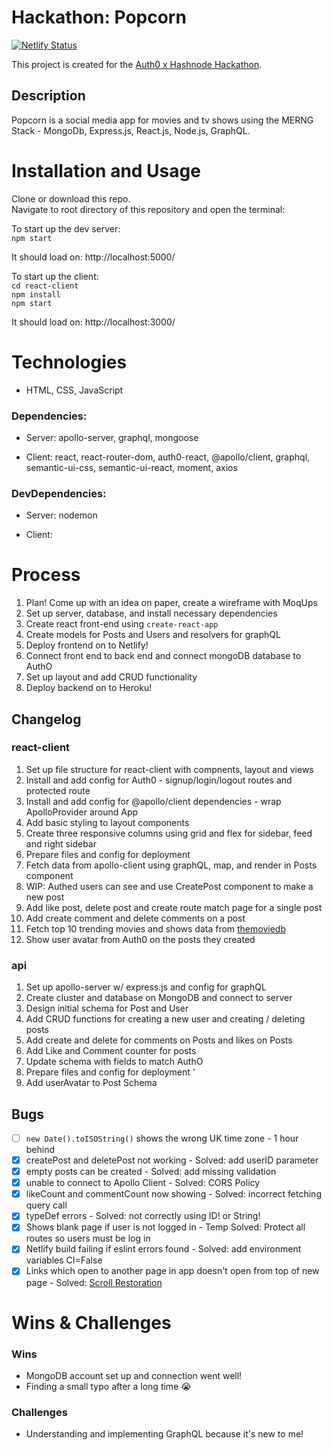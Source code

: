 # Hackathon: Popcorn

[![Netlify Status](https://api.netlify.com/api/v1/badges/d8953fe7-7172-4be3-9b53-57c6b6b52bab/deploy-status)](https://app.netlify.com/sites/nat-popcorn/deploys)

This project is created for the [Auth0 x Hashnode Hackathon](https://townhall.hashnode.com/auth0-hackathon?source=newsletter).

## Description 
Popcorn is a social media app for movies and tv shows using the MERNG Stack - MongoDb, Express.js, React.js, Node.js, GraphQL.

# Installation and Usage
Clone or download this repo.    
Navigate to root directory of this repository and open the terminal:   

To start up the dev server:     
`npm start`

It should load on: http://localhost:5000/

To start up the client:   
`cd react-client`   
`npm install`     
`npm start`   

It should load on: http://localhost:3000/

# Technologies
- HTML, CSS, JavaScript

### Dependencies: 
   - Server: apollo-server, graphql, mongoose
   
   - Client: react, react-router-dom, auth0-react, @apollo/client, graphql, semantic-ui-css, semantic-ui-react, moment, axios

### DevDependencies:
   - Server: nodemon
   
   - Client: 

# Process 
1. Plan! Come up with an idea on paper, create a wireframe with MoqUps 
2. Set up server, database, and install necessary dependencies 
3. Create react front-end using `create-react-app` 
4. Create models for Posts and Users and resolvers for graphQL 
5. Deploy frontend on to Netlify!
6. Connect front end to back end and connect mongoDB database to AuthO 
7. Set up layout and add CRUD functionality 
8. Deploy backend on to Heroku!

## Changelog

### react-client
1. Set up file structure for react-client with compnents, layout and views 
2. Install and add config for Auth0 - signup/login/logout routes and protected route 
3. Install and add config for @apollo/client dependencies - wrap ApolloProvider around App 
4. Add basic styling to layout components
5. Create three responsive columns using grid and flex for sidebar, feed and right sidebar 
6. Prepare files and config for deployment  
7. Fetch data from apollo-client using graphQL, map, and render in Posts component  
8. WIP: Authed users can see and use CreatePost component to make a new post
9. Add like post, delete post and create route match page for a single post
10. Add create comment and delete comments on a post   
11. Fetch top 10 trending movies and shows data from [themoviedb](https://www.themoviedb.org/) 
12. Show user avatar from Auth0 on the posts they created 

### api
1. Set up apollo-server w/ express.js and config for graphQL 
2. Create cluster and database on MongoDB and connect to server 
3. Design initial schema for Post and User 
4. Add CRUD functions for creating a new user and creating / deleting posts 
5. Add create and delete for comments on Posts and likes on Posts
6. Add Like and Comment counter for posts 
7. Update schema with fields to match AuthO
8. Prepare files and config for deployment '
9. Add userAvatar to Post Schema 


## Bugs
- [ ] `new Date().toISOString()` shows the wrong UK time zone - 1 hour behind 
- [x] createPost and deletePost not working - Solved: add userID parameter
- [x] empty posts can be created - Solved: add missing validation
- [x] unable to connect to Apollo Client - Solved: CORS Policy
- [x] likeCount and commentCount now showing - Solved: incorrect fetching query call 
- [x] typeDef errors - Solved: not correctly using ID! or String! 
- [x] Shows blank page if user is not logged in - Temp Solved: Protect all routes so users must be log in 
- [x] Netlify build failing if eslint errors found - Solved: add environment variables CI=False
- [x] Links which open to another page in app doesn't open from top of new page - Solved: [Scroll Restoration](https://reactrouter.com/web/guides/scroll-restoration) 
 
# Wins & Challenges

### Wins
- MongoDB account set up and connection went well!
- Finding a small typo after a long time 😭 

### Challenges  
- Understanding and implementing GraphQL because it's new to me!